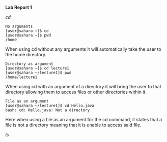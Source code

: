 __Lab Report 1__

*cd*
```
No arguments
[user@sahara ~]$ cd
[user@sahara ~]$ pwd
/home
```
When using cd without any arguments it will automatically take the user to the home directory.
```
Directory as argument
[user@sahara ~]$ cd lecture1
[user@sahara ~/lecture1]$ pwd
/home/lecture1
```
When using cd with an argument of a directory it will bring the user to that directory
allowing them to access files or other directories within it.

```
File as an argument
[user@sahara ~/lecture1]$ cd Hello.java
bash: cd: Hello.java: Not a directory
```
Here when using a file as an argument for the cd command, it states that a file is not a directory meaning that it is unable to access said file.

*ls*



